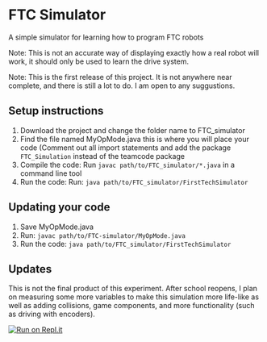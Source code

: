 # FTC Simulator
 A simple simulator for learning how to program FTC robots
 
Note: This is not an accurate way of displaying exactly how a real robot will work, it should only be used to learn the drive system.

Note: This is the first release of this project. It is not anywhere near complete, and there is still a lot to do. I am open to any suggustions.

## Setup instructions
1. Download the project and change the folder name to FTC_simulator
2. Find the file named MyOpMode.java this is where you will place your code (Comment out all import statements and add the package `FTC_Simulation` instead of the teamcode package
3. Compile the code: Run `javac path/to/FTC_simulator/*.java` in a command line tool
4. Run the code: Run: `java path/to/FTC_simulator/FirstTechSimulator`

## Updating your code
1. Save MyOpMode.java
2. Run: `javac path/to/FTC-simulator/MyOpMode.java`
3. Run the code: `java path/to/FTC_simulator/FirstTechSimulator`

## Updates
This is not the final product of this experiment. After school reopens, I plan on measuring some more variables to make this simulation more life-like as well as adding collisions, game components, and more functionality (such as driving with encoders).

[![Run on Repl.it](https://repl.it/badge/github/TheAmazingBrianPowell/FTC_Simulator)](https://repl.it/github/TheAmazingBrianPowell/FTC_Simulator)